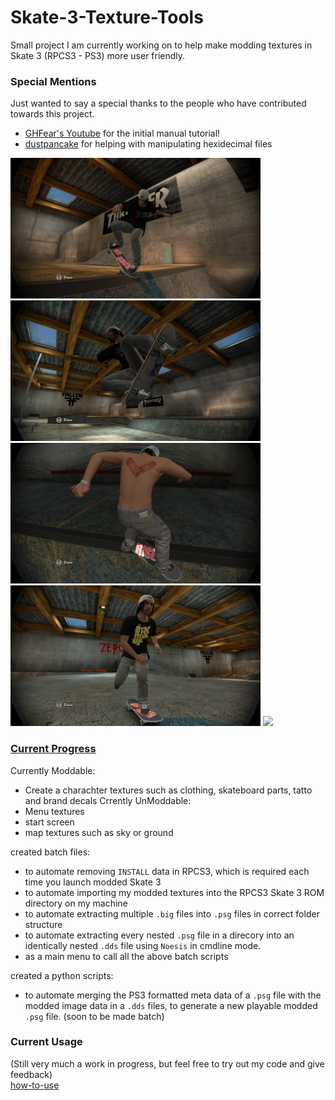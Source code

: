 # Skate-3-Texture-Tools

Small project I am currently working on to help make modding textures in Skate 3 (RPCS3 - PS3) more user friendly.

### Special Mentions
Just wanted to say a special thanks to the people who have contributed towards this project.
  - [GHFear's Youtube](https://www.youtube.com/watch?v=JG-TRIlTzpQ&ab_channel=GHFear) for the initial manual tutorial!
  - [dustpancake](https://github.com/dustpancake) for helping with manipulating hexidecimal files

<p float="left">
  <img src="Images/Custom_Grip_RiseUp.png" width="400" />
  <img src="Images/Custom_Deck_RiseUp.png" width="400" />
  <img src="Images/Custom_Tattoo_RiseUp.png" width="400" />
  <img src="Images/Custom_TShirt_RiseUp.png" width="400" />
  <img src="Images/Custom_TeamLogo_RiseUp.png" width="400" />
</p>

### [Current Progress](https://github.com/Shellywell123/Skate-3-Texture-Tools/blob/main/docs/current-progress.md)
Currently Moddable:
 - Create a charachter textures such as clothing, skateboard parts, tatto and brand decals
Crrently UnModdable:
 - Menu textures
 - start screen
 - map textures such as sky or ground

created batch files:
 - to automate removing `INSTALL` data in RPCS3, which is required each time you launch modded Skate 3
 - to automate importing my modded textures into the RPCS3 Skate 3 ROM directory on my machine
 - to automate extracting multiple `.big` files into `.psg` files in correct folder structure
 - to automate extracting every nested `.psg` file in a direcory into an identically nested `.dds` file using `Noesis` in cmdline mode.
 - as a main menu to call all the above batch scripts
 
created a python scripts:
- to automate merging the PS3 formatted meta data of a `.psg` file with the modded image data in a `.dds` files, to generate a new playable modded `.psg` file. (soon to be made batch)

### Current Usage
(Still very much a work in progress, but feel free to try out my code and give feedback)\
[how-to-use](https://github.com/Shellywell123/Skate-3-Texture-Tools/blob/main/docs/how-to-use.md)